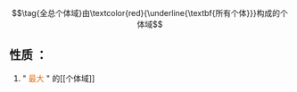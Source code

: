 $$\tag{全总个体域}由\textcolor{red}{\underline{\textbf{所有个体}}}构成的个体域$$
## 性质 ：
1. " <font color="#e36c09">最大 </font>" 的[[个体域]]